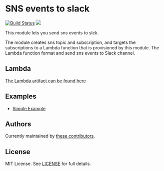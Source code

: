 # SNS events to slack

[![Build Status](https://travis-ci.org/telia-oss/terraform-aws-lambda-slack.svg?branch=master)](https://travis-ci.org/telia-oss/terraform-aws-lambda-slack)
![](https://img.shields.io/maintenance/yes/2018.svg)

This module lets you send sns events to slck.

The module creates sns topic and subscription, and targets the subscriptions to a Lambda function that is provisioned by this module. The Lambda function format and send sns events to Slack channel.

## Lambda  
[The Lambda artifact can be found here](https://github.com/telia-oss/aws-notify-slack)

## Examples

* [Simple Example](examples/default/main.tf)


## Authors

Currently maintained by [these contributors](../../graphs/contributors).

## License

MIT License. See [LICENSE](LICENSE) for full details.
